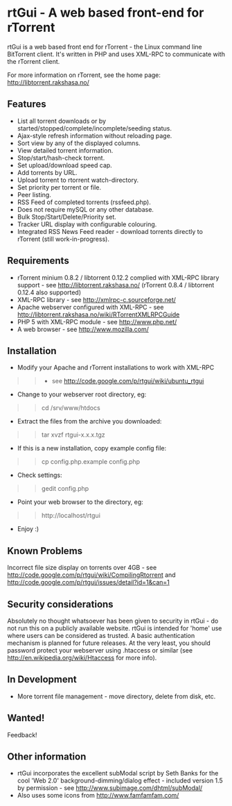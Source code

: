# rtGui - A web based front-end for rTorrent #

rtGui is a web based front end for rTorrent - the Linux command line BitTorrent client.  It's written in PHP and uses XML-RPC to communicate with the rTorrent client.

For more information on rTorrent, see the home page: http://libtorrent.rakshasa.no/

## Features ##
  * List all torrent downloads or by started/stopped/complete/incomplete/seeding status.
  * Ajax-style refresh information without reloading page.
  * Sort view by any of the displayed columns.
  * View detailed torrent information.
  * Stop/start/hash-check torrent.
  * Set upload/download speed cap.
  * Add torrents by URL.
  * Upload torrent to rtorrent watch-directory.
  * Set priority per torrent or file.
  * Peer listing.
  * RSS Feed of completed torrents (rssfeed.php).
  * Does not require mySQL or any other database.
  * Bulk Stop/Start/Delete/Priority set.
  * Tracker URL display with configurable colouring.
  * Integrated RSS News Feed reader - download torrents directly to rTorrent (still work-in-progress).


## Requirements ##
  * rTorrent minium 0.8.2 / libtorrent 0.12.2 complied with XML-RPC library support - see http://libtorrent.rakshasa.no/ (rTorrent 0.8.4 / libtorrent 0.12.4 also supported)
  * XML-RPC library - see http://xmlrpc-c.sourceforge.net/
  * Apache webserver configured with XML-RPC - see http://libtorrent.rakshasa.no/wiki/RTorrentXMLRPCGuide
  * PHP 5 with XML-RPC module - see http://www.php.net/
  * A web browser - see http://www.mozilla.com/

## Installation ##
  * Modify your Apache and rTorrent installations to work with XML-RPC
> > - see http://code.google.com/p/rtgui/wiki/ubuntu_rtgui
  * Change to your webserver root directory, eg:
> > cd /srv/www/htdocs
  * Extract the files from the archive you downloaded:
> > tar xvzf rtgui-x.x.x.tgz
  * If this is a new installation, copy example config file:
> > cp config.php.example config.php
  * Check settings:
> > gedit config.php
  * Point your web browser to the directory, eg:
> > http://localhost/rtgui
  * Enjoy :)

## Known Problems ##
Incorrect file size display on torrents over 4GB - see http://code.google.com/p/rtgui/wiki/CompilingRtorrent and http://code.google.com/p/rtgui/issues/detail?id=1&can=1

## Security considerations ##
Absolutely no thought whatsoever has been given to security in rtGui - do not run this on a publicly available website.  rtGui is intended for 'home' use where users can be considered as trusted.  A basic authentication mechanism is planned for future releases.  At the very least, you should password protect your webserver using .htaccess or similar (see http://en.wikipedia.org/wiki/Htaccess for more info).

## In Development ##
  * More torrent file management - move directory, delete from disk, etc.

## Wanted! ##
Feedback!

## Other information ##
  * rtGui incorporates the excellent subModal script by Seth Banks for the cool 'Web 2.0' background-dimming/dialog effect - included version 1.5 by permission - see http://www.subimage.com/dhtml/subModal/
  * Also uses some icons from http://www.famfamfam.com/